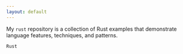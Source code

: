 ```yaml
---
layout: default
---
```


My `rust` repository is a collection of Rust examples that demonstrate language features, techniques, and patterns.

`Rust`